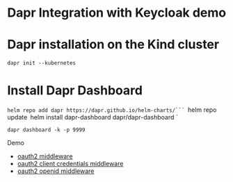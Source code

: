 # Dapr Integration with Keycloak demo

# Dapr installation on the Kind cluster
`dapr init --kubernetes`

# Install Dapr Dashboard
 `helm repo add dapr https://dapr.github.io/helm-charts/```
`helm repo update`
`helm install dapr-dashboard dapr/dapr-dashboard `

`dapr dashboard -k -p 9999`


Demo 

* [oauth2 middleware](/oauth2/README.md)
* [oauth2 client credentials middleware](/oauth2/README.md)
* [oauth2 openid middleware](/openid/README.md)
